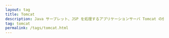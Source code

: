 ```yaml
---
layout: tag
title: Tomcat
description: Java サーブレット、JSP を処理するアプリケーションサーバ Tomcat の使い方や設定方法の備忘録です。
tag: tomcat
permalink: /tags/tomcat.html
---
```

